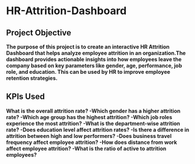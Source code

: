 # HR-Attrition-Dashboard
## Project Objective
**The purpose of this project is to create an interactive HR Attrition Dashboard that helps analyze employee attrition in an organization.The dashboard provides actionable insights into how employees leave the company based on key parameters like gender, age, performance, job role, and education. This can be used by HR to improve employee retention strategies.**
## KPIs Used
**What is the overall attrition rate? -Which gender has a higher attrition rate? -Which age group has the highest attrition? -Which job roles experience the most attrition? -What is the department-wise attrition rate? -Does education level affect attrition rates? -Is there a difference in attrition between high and low performers? -Does business travel frequency affect employee attrition? -How does distance from work affect employee attrition? -What is the ratio of active to attrition employees?**
